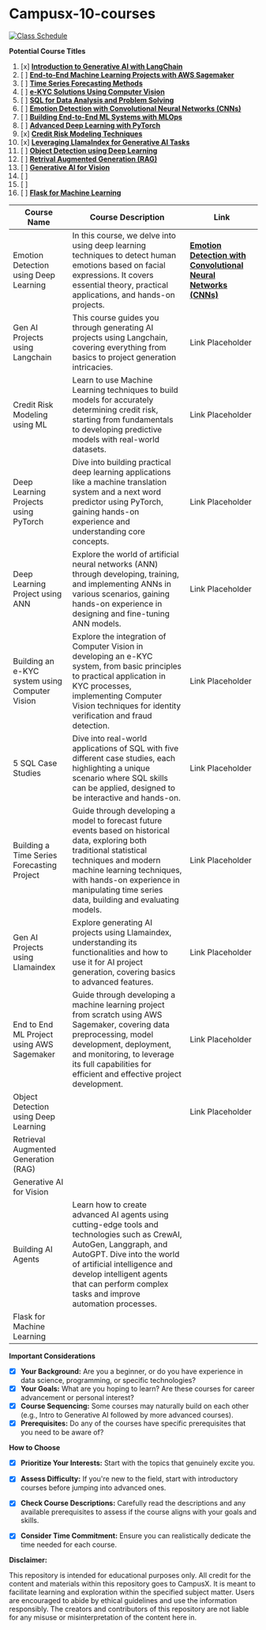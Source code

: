 # Campusx-10-courses

[![Class Schedule ](https://img.shields.io/badge/Class%20Schedule-4285F4?logo=googledocs&logoColor=fff&style=for-the-badge)](https://docs.google.com/spreadsheets/d/1axiqFB2wR6n2vWHiHH5u8vVHBiWysEwkk70YW6gI2tA/edit)

**Potential Course Titles**

1. [x] **<a href="Gen AI Projects using Langchain/README.md">Introduction to Generative AI with LangChain</a>**
2. [ ] **<a href="Flight Price Prediction using AWS Sagemaker/README.md">End-to-End Machine Learning Projects with AWS Sagemaker</a>**
3. [ ] **<a href="#">Time Series Forecasting Methods</a>** 
4. [ ]  **<a href="E-KYC using Computer Vision/README.md">e-KYC Solutions Using Computer Vision</a>**
5. [ ] **<a href="5 SQL Case Studies">SQL for Data Analysis and Problem Solving</a>**
6. [ ] **<a href="Emotion Detection using Deep Learning/README.md">Emotion Detection with Convolutional Neural Networks (CNNs)</a>**
7. [ ] **<a href="End-to-End ML Project using MLOps/README.md">Building End-to-End ML Systems with MLOps</a>**
8. [ ] **<a href="#">Advanced Deep Learning with PyTorch</a>**
9. [x] **<a href="Credit Risk Modeling using Machine Learning/README.md">Credit Risk Modeling Techniques</a>**
10. [x] **<a href="Generative AI Projects using Llamaindex/README.md">Leveraging LlamaIndex for Generative AI Tasks</a>**
11. [ ] **<a href="Object Detection using Deep Learning/README.md">Object Detection using Deep Learning</a>**
12. [ ] **<a href="Retrieval Augmented Generation (RAG)/README.md">Retrival Augmented Generation (RAG)</a>**
13. [ ] **<a href="/Generative AI for Vision/README.md">Generative AI for Vision</a></li>**
14. [ ]
15. [ ]
16. [ ] **<a href="https://github.com/campusx-official/flask-course">Flask for Machine Learning</a></li>**
   

| Course Name                                  | Course Description                                                                                                                                                                                                                                                                                                                                                     | Link            |
|----------------------------------------------|-------------------------------------------------------------------------------------------------------------------------------------------------------------------------------------------------------------------------------------------------------------------------------------------------------------------------------------------------------------------------|-----------------|
| Emotion Detection using Deep Learning        | In this course, we delve into using deep learning techniques to detect human emotions based on facial expressions. It covers essential theory, practical applications, and hands-on projects.                                                                                                                                                                           | **<a href="Emotion Detection using Deep Learning/README.md">Emotion Detection with Convolutional Neural Networks (CNNs)</a>** |
| Gen AI Projects using Langchain              | This course guides you through generating AI projects using Langchain, covering everything from basics to project generation intricacies.                                                                                                                                                                                                                               | Link Placeholder |
| Credit Risk Modeling using ML                | Learn to use Machine Learning techniques to build models for accurately determining credit risk, starting from fundamentals to developing predictive models with real-world datasets.                                                                                                                                                                                   | Link Placeholder |
| Deep Learning Projects using PyTorch         | Dive into building practical deep learning applications like a machine translation system and a next word predictor using PyTorch, gaining hands-on experience and understanding core concepts.                                                                                                                                                                         | Link Placeholder |
| Deep Learning Project using ANN              | Explore the world of artificial neural networks (ANN) through developing, training, and implementing ANNs in various scenarios, gaining hands-on experience in designing and fine-tuning ANN models.                                                                                                                                                                    | Link Placeholder |
| Building an e-KYC system using Computer Vision | Explore the integration of Computer Vision in developing an e-KYC system, from basic principles to practical application in KYC processes, implementing Computer Vision techniques for identity verification and fraud detection.                                                                                                                                        | Link Placeholder |
| 5 SQL Case Studies                           | Dive into real-world applications of SQL with five different case studies, each highlighting a unique scenario where SQL skills can be applied, designed to be interactive and hands-on.                                                                                                                                                                                | Link Placeholder |
| Building a Time Series Forecasting Project   | Guide through developing a model to forecast future events based on historical data, exploring both traditional statistical techniques and modern machine learning techniques, with hands-on experience in manipulating time series data, building and evaluating models.                                                                                                 | Link Placeholder |
| Gen AI Projects using Llamaindex             | Explore generating AI projects using Llamaindex, understanding its functionalities and how to use it for AI project generation, covering basics to advanced features.                                                                                                                                                                                                   | Link Placeholder |
| End to End ML Project using AWS Sagemaker    | Guide through developing a machine learning project from scratch using AWS Sagemaker, covering data preprocessing, model development, deployment, and monitoring, to leverage its full capabilities for efficient and effective project development.                                                                                                                     | Link Placeholder |
| Object Detection using Deep Learning   |                                                                                                                 | Link Placeholder |
|Retrieval Augmented Generation (RAG)| | |
|Generative AI for Vision|||
|Building AI Agents|Learn how to create advanced AI agents using cutting-edge tools and technologies such as CrewAI, AutoGen, Langgraph, and AutoGPT. Dive into the world of artificial intelligence and develop intelligent agents that can perform complex tasks and improve automation processes.| |
|Flask for Machine Learning|||

**Important Considerations** 

- [x] **Your Background:**  Are you a beginner, or do you have experience in data science, programming, or specific technologies? 
- [x] **Your Goals:** What are you hoping to learn? Are these courses for career advancement or personal interest?
- [x] **Course Sequencing:** Some courses may naturally build on each other (e.g., Intro to Generative AI followed by more advanced courses).
- [x] **Prerequisites:** Do any of the courses have specific prerequisites that you need to be aware of?

**How to Choose**

- [x] **Prioritize Your Interests:** Start with the topics that genuinely excite you.
- [x] **Assess Difficulty:** If you're new to the field, start with introductory courses before jumping into advanced ones.
- [x] **Check Course Descriptions:** Carefully read the descriptions and any available prerequisites to assess if the course aligns with your goals and skills.
- [x] **Consider Time Commitment:** Ensure you can realistically dedicate the time needed for each course. 


**Disclaimer:**

This repository is intended for educational purposes only. All credit for the content and materials within this repository goes to CampusX. It is meant to facilitate learning and exploration within the specified subject matter. Users are encouraged to abide by ethical guidelines and use the information responsibly. The creators and contributors of this repository are not liable for any misuse or misinterpretation of the content here in.